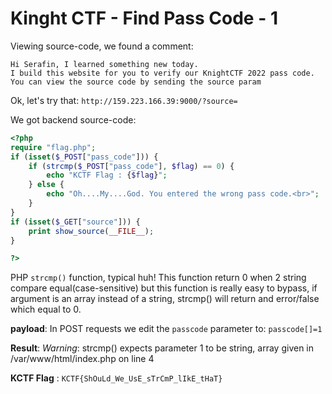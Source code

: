 # Kinght CTF - Find Pass Code - 1

Viewing source-code, we found a comment:
```
Hi Serafin, I learned something new today. 
I build this website for you to verify our KnightCTF 2022 pass code. You can view the source code by sending the source param
```
Ok, let's try that:  `http://159.223.166.39:9000/?source=`

We got backend source-code:
```php
<?php
require "flag.php";
if (isset($_POST["pass_code"])) {
    if (strcmp($_POST["pass_code"], $flag) == 0) {
        echo "KCTF Flag : {$flag}";
    } else {
        echo "Oh....My....God. You entered the wrong pass code.<br>";
    }
}
if (isset($_GET["source"])) {
    print show_source(__FILE__);
}

?>
```
PHP `strcmp()` function, typical huh!
This function return 0 when 2 string compare equal(case-sensitive) but this function is really easy to bypass, if argument is an array instead of a string, strcmp() will return and error/false which equal to 0.

**payload**: In POST requests we edit the `passcode` parameter to: `passcode[]=1`

**Result**:
*Warning*: strcmp() expects parameter 1 to be string, array given in /var/www/html/index.php on line 4

**KCTF Flag** : `KCTF{ShOuLd_We_UsE_sTrCmP_lIkE_tHaT}`
